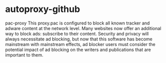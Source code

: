 # autoproxy-github
pac-proxy
This proxy.pac is configured to block all known tracker and adware content at the network level. Many websites now offer an additional way to block ads: subscribe to their content. Security and privacy will always necessitate ad blocking, but now that this software has become mainstream with mainstream effects, ad blocker users must consider the potential impact of ad blocking on the writers and publications that are important to them. 
